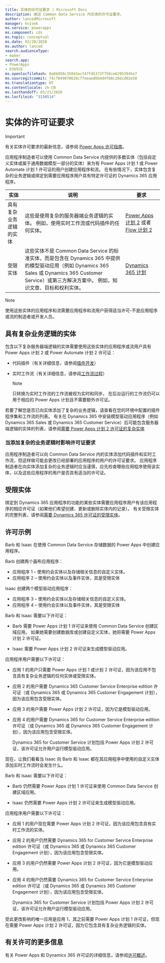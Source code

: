 ```yaml
---
title: 实体的许可证要求 | Microsoft Docs
description: 阐述 Common Data Service 内实体的许可证要求。
author: lancedMicrosoft
manager: kvivek
ms.service: powerapps
ms.component: cds
ms.topic: conceptual
ms.date: 03/20/2020
ms.author: lanced
search.audienceType:
- maker
search.app:
- PowerApps
- D365CE
ms.openlocfilehash: 0a6b950c35043ecf47f45373f758ce62953945e7
ms.sourcegitcommit: f4cf849070628cf7eeaed6b4d4f08c20dcd02e58
ms.translationtype: HT
ms.contentlocale: zh-CN
ms.lasthandoff: 03/21/2020
ms.locfileid: "3156514"
---
```

# <a name="license-requirements-for-entities"></a>实体的许可证要求

> [!IMPORTANT]
> 有关实体许可要求的最新信息，请参阅 [Power Apps 许可指南](https://go.microsoft.com/fwlink/p/?linkid=2085130)。

应用程序制造者可以使用 Common Data Service 内提供的多数实体（包括自定义实体或属于通用数据模型一部分的实体）来为有 Power Apps 计划 1 或 Power Automate 计划 1 许可证的用户创建应用程序和流。 在有些情况下，实体包含复杂的业务逻辑或绑定到需要应用程序用户具有特定许可证的 Dynamics 365 应用程序。 


|实体    |说明    |要求    |
|---------|---------|---------|
|具有复杂业务逻辑的实体   | 这些是使用复杂的服务器端业务逻辑的实体。 例如，使用实时工作流或代码插件的任何实体。       |  [Power Apps 计划 2](https://powerapps.microsoft.com/pricing/) 或者 [Flow 计划 2](https://flow.microsoft.com/pricing/)        |
|受限实体  |  这些实体不是 Common Data Service 的标准实体，而是包含在 Dynamics 365 中提供的模型驱动应用（例如 Dynamics 365 Sales 或 Dynamics 365 Customer Service）或第三方解决方案中。 例如，知识文章、目标和权利实体。     |  [Dynamics 365 计划](https://dynamics.microsoft.com/pricing/)      | 


> [!NOTE]
> 使用这些实体的应用程序和流需要应用程序和流用户获得适当许可-不是应用程序或流的制造者或开发人员。

## <a name="entities-with-complex-business-logic"></a>具有复杂业务逻辑的实体
包含以下复杂服务器端逻辑的实体需要使用这些实体的应用程序或流用户具有 Power Apps 计划 2 或 Power Automate 计划 2 许可证：

* 代码插件（有关详细信息，请参阅[插件开发](/powerapps/developer/common-data-service/plug-ins)）
* 实时工作流（有关详细信息，请参阅[工作流过程](/flow/workflow-processes)）

    > [!NOTE]
    >  只转换为实时工作流的工作流被视为实时和同步。 在后台运行的工作流仍可以用于相应的 Power Apps 计划且不需要额外许可证。

若要了解您是否已向实体添加了复杂的业务逻辑，请查看在您的环境中配置的插件程序集和工作流的列表。 有关在 Dynamics 365 中安装模型驱动应用程序（例如 Dynamics 365 Sales 或 Dynamics 365 Customer Service）后可能包含服务器端逻辑的实体的列表，请参阅[需要 Power Apps 计划 2 许可证的复杂实体](data-platform-complex-entities.md)  

### <a name="impacting-license-requirements-when-adding-complex-business-logic"></a>当添加复杂的业务逻辑时影响许可证要求
应用程序制造者可以向 Common Data Service 内的实体添加代码插件和实时工作流，但这样做可能会更改已经部署的应用程序的用户的许可证要求。 应用程序制造者在向实体添加复杂的业务逻辑时应当谨慎，应先检查哪些应用程序使用该实体，以及这些应用程序的用户是否具有适当的许可证。

## <a name="restricted-entities"></a>受限实体
绑定到 Dynamics 365 应用程序的功能的某些实体需要应用程序用户有该应用程序的相应许可证（如果他们希望创建、更新或删除实体内的记录）。 有关受限实体的完整列表，请参阅[需要 Dynamics 365 许可证的受限实体](data-platform-restricted-entities.md)。

## <a name="licensing-examples"></a>许可示例
Barb 和 Isaac 在使用 Common Data Service 存储数据的 Power Apps 中创建应用程序。

Barb 创建两个画布应用程序：

* 应用程序 1 &ndash; 使用约会实体以及存储相关信息的自定义实体。
* 应用程序 2 &ndash; 使用约会实体以及事件实体，其是受限实体

Isaac 创建两个模型驱动应用程序：

* 应用程序 3 &ndash; 使用约会实体以及存储相关信息的自定义实体。
* 应用程序 4 &ndash; 使用约会实体以及事件实体，其是受限实体

Barb 和 Isaac 需要以下许可证：
* Barb 需要 Power Apps 计划 1 许可证来使用 Common Data Service 创建区域应用。 如果她需要创建数据库或创建自定义实体，她将需要 Power Apps 计划 2 许可证。

* Isaac 需要 Power Apps 计划 2 许可证来生成模型驱动应用。

应用程序用户需要以下许可证：
* 应用 1 的用户只需要 Power Apps 计划 1 或计划 2 许可证，因为该应用不包含具有复杂业务逻辑的任何实体或受限实体。

* 应用 2 的用户需要 Dynamics 365 Customer Service Enterprise edition 许可证（或 Dynamics 365 或 Dynamics 365 Customer Engagement 计划），因为该应用包含受限实体。

* 应用 3 的用户需要 Power Apps 计划 2 许可证，因为它是模型驱动应用。

* 应用 4 的用户需要 Dynamics 365 for Customer Service Enterprise edition 许可证（或 Dynamics 365 或 Dynamics 365 Customer Engagement 计划），因为该应用包含受限实体。

    Dynamics 365 for Customer Service 计划包括 Power Apps 计划 2 许可证，该许可证允许用户运行模型驱动应用。

现在，让我们看看当 Isaac 向 Barb 和 Isaac 都在其应用程序中使用的自定义实体添加实时工作流时会发生什么。

Barb 和 Isaac 需要以下许可证：
* Barb 仍然需要 Power Apps 计划 1 许可证来使用 Common Data Service 创建区域应用。

* Isaac 仍然需要 Power Apps 计划 2 许可证来生成模型驱动应用。

应用程序用户需要以下许可证：
* 应用 1 的用户现在需要 Power Apps 计划 2 许可证，因为该应用包含具有实时工作流的实体。

* 应用 2 的用户仍然需要 Dynamics 365 for Customer Service Enterprise edition 许可证（或 Dynamics 365 或 Dynamics 365 Customer Engagement 计划），因为该应用包含受限实体。 

* 应用 3 的用户仍然需要 Power Apps 计划 2 许可证，因为它是模型驱动应用。

* 应用 4 的用户仍然需要 Dynamics 365 for Customer Service Enterprise edition 许可证（或 Dynamics 365 或 Dynamics 365 Customer Engagement 计划），因为该应用包含受限实体。

    Dynamics 365 for Customer Service 计划包括 Power Apps 计划 2 许可证，该许可证允许用户运行模型驱动应用。

受此更改影响的唯一应用是应用 1，其之前需要 Power Apps 计划 1 许可证，但现在需要 Power Apps 计划 2 许可证，因为它包含具有复杂业务逻辑的实体。 

## <a name="more-about-licensing"></a>有关许可的更多信息
有关 Power Apps 和 Dynamics 365 许可证的详细信息，请参阅[许可概述](../../administrator/pricing-billing-skus.md)。
